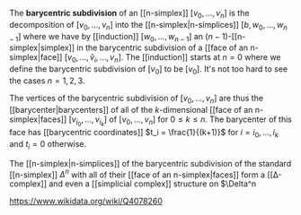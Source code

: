 The **barycentric subdivision** of an [[n-simplex]] $[v_0,\dots,v_n]$ is the decomposition of $[v_0,\dots,v_n]$ into the [[n-simplex|n-simplices]] $[b,w_0,\dots,w_{n-1}]$ where we have by [[induction]] $[w_0,\dots, w_{n-1}]$ an $(n-1)$-[[n-simplex|simplex]] in the barycentric subdivision of a [[face of an n-simplex|face]] $[v_0,\dots,\hat v_i,\dots,v_n]$. The [[induction]] starts at $n=0$ where we define the barycentric subdivision of $[v_0]$ to be $[v_0]$. It's not too hard to see the cases $n=1,2,3$.

The vertices of the barycentric subdivision of $[v_0,\dots,v_n]$ are thus the [[barycenter|barycenters]] of all of the $k$-dimensional [[face of an n-simplex|faces]] $[v_{i_0},\dots, v_{i_k}]$ of $[v_0,\dots,v_n]$ for $0\leq k\leq n$.  The barycenter of this face has [[barycentric coordinates]] $t_i = \frac{1}{(k+1)}$ for $i= i_0,\dots, i_k$ and $t_i=0$ otherwise.

The [[n-simplex|n-simplices]] of the barycentric subdivision of the standard [[n-simplex]] $\Delta^n$ with all of their [[face of an n-simplex|faces]] form a [[∆-complex]] and even a [[simplicial complex]] structure on $\Delta^n

https://www.wikidata.org/wiki/Q4078260